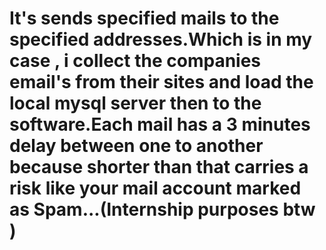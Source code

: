 # It's sends specified mails to the specified addresses.Which is in my case , i collect the companies email's from their sites and load the local mysql server then to the software.Each mail has a 3 minutes delay between one to another because shorter than that carries a risk like your mail account marked as Spam...(Internship purposes btw )
